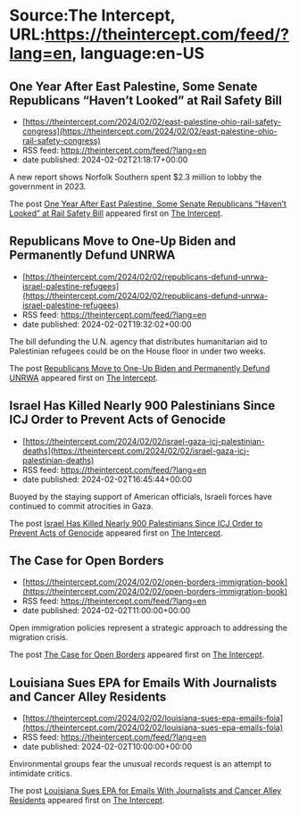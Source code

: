 # Source:The Intercept, URL:https://theintercept.com/feed/?lang=en, language:en-US

## One Year After East Palestine, Some Senate Republicans “Haven’t Looked” at Rail Safety Bill
 - [https://theintercept.com/2024/02/02/east-palestine-ohio-rail-safety-congress](https://theintercept.com/2024/02/02/east-palestine-ohio-rail-safety-congress)
 - RSS feed: https://theintercept.com/feed/?lang=en
 - date published: 2024-02-02T21:18:17+00:00

<p>A new report shows Norfolk Southern spent $2.3 million to lobby the government in 2023.</p>
<p>The post <a href="https://theintercept.com/2024/02/02/east-palestine-ohio-rail-safety-congress/">One Year After East Palestine, Some Senate Republicans “Haven’t Looked” at Rail Safety Bill</a> appeared first on <a href="https://theintercept.com">The Intercept</a>.</p>

## Republicans Move to One-Up Biden and Permanently Defund UNRWA
 - [https://theintercept.com/2024/02/02/republicans-defund-unrwa-israel-palestine-refugees](https://theintercept.com/2024/02/02/republicans-defund-unrwa-israel-palestine-refugees)
 - RSS feed: https://theintercept.com/feed/?lang=en
 - date published: 2024-02-02T19:32:02+00:00

<p>The bill defunding the U.N. agency that distributes humanitarian aid to Palestinian refugees could be on the House floor in under two weeks.</p>
<p>The post <a href="https://theintercept.com/2024/02/02/republicans-defund-unrwa-israel-palestine-refugees/">Republicans Move to One-Up Biden and Permanently Defund UNRWA</a> appeared first on <a href="https://theintercept.com">The Intercept</a>.</p>

## Israel Has Killed Nearly 900 Palestinians Since ICJ Order to Prevent Acts of Genocide
 - [https://theintercept.com/2024/02/02/israel-gaza-icj-palestinian-deaths](https://theintercept.com/2024/02/02/israel-gaza-icj-palestinian-deaths)
 - RSS feed: https://theintercept.com/feed/?lang=en
 - date published: 2024-02-02T16:45:44+00:00

<p>Buoyed by the staying support of American officials, Israeli forces have continued to commit atrocities in Gaza.</p>
<p>The post <a href="https://theintercept.com/2024/02/02/israel-gaza-icj-palestinian-deaths/">Israel Has Killed Nearly 900 Palestinians Since ICJ Order to Prevent Acts of Genocide</a> appeared first on <a href="https://theintercept.com">The Intercept</a>.</p>

## The Case for Open Borders
 - [https://theintercept.com/2024/02/02/open-borders-immigration-book](https://theintercept.com/2024/02/02/open-borders-immigration-book)
 - RSS feed: https://theintercept.com/feed/?lang=en
 - date published: 2024-02-02T11:00:00+00:00

<p>Open immigration policies represent a strategic approach to addressing the migration crisis.</p>
<p>The post <a href="https://theintercept.com/2024/02/02/open-borders-immigration-book/">The Case for Open Borders</a> appeared first on <a href="https://theintercept.com">The Intercept</a>.</p>

## Louisiana Sues EPA for Emails With Journalists and Cancer Alley Residents
 - [https://theintercept.com/2024/02/02/louisiana-sues-epa-emails-foia](https://theintercept.com/2024/02/02/louisiana-sues-epa-emails-foia)
 - RSS feed: https://theintercept.com/feed/?lang=en
 - date published: 2024-02-02T10:00:00+00:00

<p>Environmental groups fear the unusual records request is an attempt to intimidate critics.</p>
<p>The post <a href="https://theintercept.com/2024/02/02/louisiana-sues-epa-emails-foia/">Louisiana Sues EPA for Emails With Journalists and Cancer Alley Residents</a> appeared first on <a href="https://theintercept.com">The Intercept</a>.</p>

